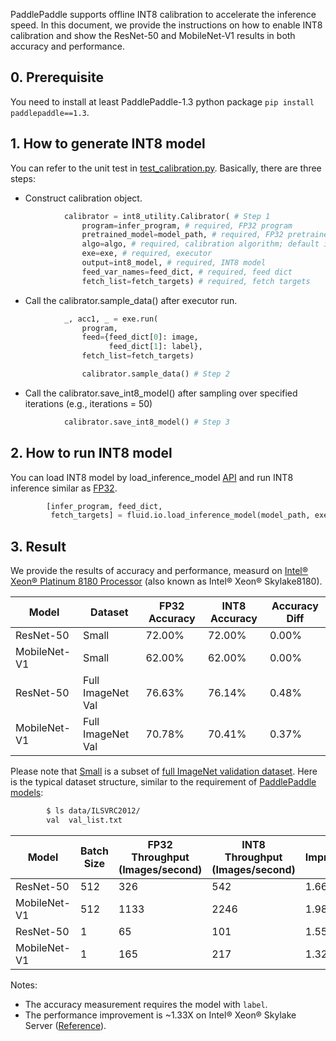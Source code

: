 PaddlePaddle supports offline INT8 calibration to accelerate the inference speed. In this document, we provide the instructions on how to enable INT8 calibration and show the ResNet-50 and MobileNet-V1 results in both accuracy and performance.

## 0. Prerequisite
You need to install at least PaddlePaddle-1.3 python package `pip install paddlepaddle==1.3`.

## 1. How to generate INT8 model
You can refer to the unit test in [test_calibration.py](../tests/test_calibration.py). Basically, there are three steps:
* Construct calibration object.

```python
            calibrator = int8_utility.Calibrator( # Step 1
                program=infer_program, # required, FP32 program
                pretrained_model=model_path, # required, FP32 pretrained model
                algo=algo, # required, calibration algorithm; default is max, the alternative is KL (Kullback–Leibler divergence)
                exe=exe, # required, executor
                output=int8_model, # required, INT8 model
                feed_var_names=feed_dict, # required, feed dict
                fetch_list=fetch_targets) # required, fetch targets
```

* Call the calibrator.sample_data() after executor run.
```python
            _, acc1, _ = exe.run(
                program,
                feed={feed_dict[0]: image,
                      feed_dict[1]: label},
                fetch_list=fetch_targets)

                calibrator.sample_data() # Step 2
```

* Call the calibrator.save_int8_model() after sampling over specified iterations (e.g., iterations = 50)
```python
            calibrator.save_int8_model() # Step 3
```

## 2. How to run INT8 model
You can load INT8 model by load_inference_model [API](https://github.com/PaddlePaddle/Paddle/blob/8b50ad80ff6934512d3959947ac1e71ea3fb9ea3/python/paddle/fluid/io.py#L991) and run INT8 inference similar as [FP32](https://github.com/PaddlePaddle/models/blob/develop/fluid/PaddleCV/object_detection/eval.py "FP32").

```python
        [infer_program, feed_dict,
         fetch_targets] = fluid.io.load_inference_model(model_path, exe)
```

## 3. Result
We provide the results of accuracy and performance, measurd on [Intel® Xeon® Platinum 8180 Processor](https://ark.intel.com/products/120496/Intel-Xeon-Platinum-8180-Processor-38-5M-Cache-2-50-GHz- "Intel® Xeon® Platinum 8180 Processor") (also known as Intel® Xeon® Skylake8180).

| Model  | Dataset  | FP32 Accuracy  | INT8 Accuracy  | Accuracy Diff  |
| ------------ | ------------ | ------------ | ------------ | ------------ |
| ResNet-50  | Small  | 72.00%  | 72.00%  |  0.00% |
| MobileNet-V1  | Small  | 62.00%  | 62.00%  | 0.00%  |
| ResNet-50  | Full ImageNet Val  |  76.63%  | 76.14%  | 0.48% |
| MobileNet-V1 | Full ImageNet Val  | 70.78%  | 70.41%  | 0.37%  |

Please note that [Small](http://paddle-inference-dist.cdn.bcebos.com/int8/calibration_test_data.tar.gz "Small") is a subset of [full ImageNet validation dataset](http://www.image-net.org/challenges/LSVRC/2012/nnoupb/ILSVRC2012_img_val.tar "full ImageNet validation dataset"). Here is the typical dataset structure, similar to the requirement of [PaddlePaddle models](https://github.com/PaddlePaddle/models/tree/develop/fluid/PaddleCV/image_classification/data "PaddlePaddle models"):

```bash
        $ ls data/ILSVRC2012/
		val  val_list.txt
```

| Model  | Batch Size  | FP32 Throughput (Images/second)  | INT8 Throughput (Images/second)  | Improvement  |
| ------------ | ------------ | ------------ | ------------ | ------------ |
| ResNet-50  | 512  | 326  |   542 |  1.66X |
| MobileNet-V1  | 512  | 1133 | 2246   | 1.98X  |
| ResNet-50  | 1  |   65  | 101  | 1.55X |
| MobileNet-V1 | 1  | 165  | 217  | 1.32X  |

Notes:
* The accuracy measurement requires the model with `label`.
* The performance improvement is ~1.33X on Intel® Xeon® Skylake Server ([Reference](https://software.intel.com/en-us/articles/lower-numerical-precision-deep-learning-inference-and-training "Reference")).

